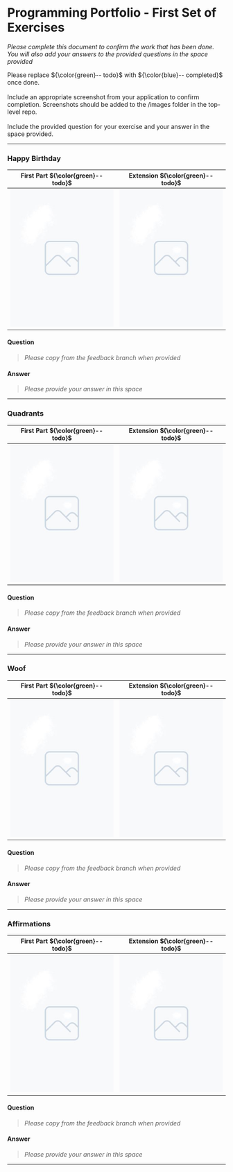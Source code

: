 # Programming Portfolio - First Set of Exercises

*Please complete this document to confirm the work that has been done. You will also add your answers to the provided 
questions in the space provided*

Please replace ${\color{green}-- todo}$ with ${\color{blue}-- completed}$ once done.\
\
Include an appropriate screenshot from your application to confirm completion. Screenshots should be added to 
the /images folder in the top-level repo.\
\
Include the provided question for your exercise and your answer in the space provided.

---

### Happy Birthday ###

|   **First Part ${\color{green}-- todo}$**    |    **Extension ${\color{green}-- todo}$**    |
|:--------------------------------------------:|:--------------------------------------------:|
| ![birthday part 1](./images/placeholder.jpg) | ![birthday part 2](./images/placeholder.jpg) |


#### Question ####
> *Please copy from the feedback branch when provided*
>  
>  
>  

#### Answer ####
> *Please provide your answer in this space*
> 
> 
> 
> 

---
### Quadrants ###

|    **First Part ${\color{green}-- todo}$**    |    **Extension ${\color{green}-- todo}$**     |
|:---------------------------------------------:|:---------------------------------------------:|
| ![quadrants part 1](./images/placeholder.jpg) | ![quadrants part 2](./images/placeholder.jpg) |


#### Question ####
> *Please copy from the feedback branch when provided*
>  
>  
>  

#### Answer ####
> *Please provide your answer in this space*
> 
> 
> 
> 

---

### Woof ###

| **First Part ${\color{green}-- todo}$**  |  **Extension ${\color{green}-- todo}$**  |
|:----------------------------------------:|:----------------------------------------:|
| ![woof part 1](./images/placeholder.jpg) | ![woof part 2](./images/placeholder.jpg) |


#### Question ####
> *Please copy from the feedback branch when provided*
>  
>  
>  

#### Answer ####
> *Please provide your answer in this space*
> 
> 
> 
> 

---

### Affirmations ###

|     **First Part ${\color{green}-- todo}$**     |     **Extension ${\color{green}-- todo}$**      |
|:-----------------------------------------------:|:-----------------------------------------------:|
| ![affirmation part 1](./images/placeholder.jpg) | ![affirmation part 2](./images/placeholder.jpg) |


#### Question ####
> *Please copy from the feedback branch when provided*
>  
>  
>  

#### Answer ####
> *Please provide your answer in this space*
> 
> 
> 
> 

---

